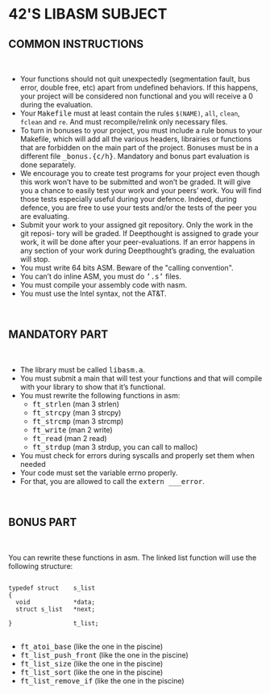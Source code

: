 # 42'S LIBASM SUBJECT

<h2>COMMON INSTRUCTIONS</h2>
<br>

- Your functions should not quit unexpectedly (segmentation fault, bus error, double free, etc) apart from undefined behaviors. If this happens, your project will be considered non functional and you will receive a 0 during the evaluation.
- Your <samp>Makefile</samp> must at least contain the rules <code>$(NAME)</code>, <code>all</code>, <code>clean</code>, <code>fclean</code> and <code>re</code>. And must recompile/relink only necessary files.
- To turn in bonuses to your project, you must include a rule bonus to your Makefile, which will add all the various headers, librairies or functions that are forbidden on the main part of the project. Bonuses must be in a different file <samp>_bonus.{c/h}</samp>. Mandatory and bonus part evaluation is done separately.
- We encourage you to create test programs for your project even though this work won’t have to be submitted and won’t be graded. It will give you a chance to easily test your work and your peers’ work. You will find those tests especially useful during your defence. Indeed, during defence, you are free to use your tests and/or the tests of the peer you are evaluating.
- Submit your work to your assigned git repository. Only the work in the git reposi- tory will be graded. If Deepthought is assigned to grade your work, it will be done after your peer-evaluations. If an error happens in any section of your work during Deepthought’s grading, the evaluation will stop.
- You must write 64 bits ASM. Beware of the "calling convention".
- You can’t do inline ASM, you must do <samp>’.s’</samp> files.
- You must compile your assembly code with nasm.
- You must use the Intel syntax, not the AT&T.

<br>
<h2>MANDATORY PART</h2>
<br>

- The library must be called <samp>libasm.a</samp>.
- You must submit a main that will test your functions and that will compile with your library to show that it’s functional.
- You must rewrite the following functions in asm:
  - <samp>ft_strlen</samp> (man 3 strlen)
  - <samp>ft_strcpy</samp> (man 3 strcpy)
  - <samp>ft_strcmp</samp> (man 3 strcmp)
  - <samp>ft_write</samp> (man 2 write)
  - <samp>ft_read</samp> (man 2 read)
  - <samp>ft_strdup</samp> (man 3 strdup, you can call to malloc)
- You must check for errors during syscalls and properly set them when needed
- Your code must set the variable errno properly.
- For that, you are allowed to call the <samp>extern ___error</samp>.

<br>
<h2>BONUS PART</h2>
<br>

You can rewrite these functions in asm. The linked list function will use the following structure:
<br>
<pre>
<code>
typedef struct    s_list
{
  void            *data;
  struct s_list   *next;

}                 t_list;
</code>
</pre>

- <samp>ft_atoi_base</samp> (like the one in the piscine)
- <samp>ft_list_push_front</samp> (like the one in the piscine)
- <samp>ft_list_size</samp> (like the one in the piscine)
- <samp>ft_list_sort</samp> (like the one in the piscine)
- <samp>ft_list_remove_if</samp> (like the one in the piscine)
